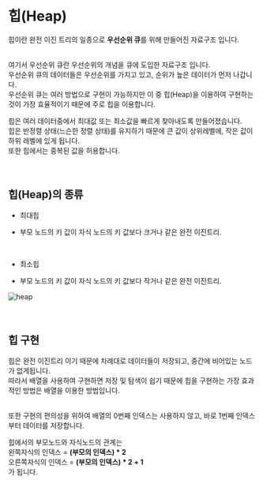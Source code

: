 # 힙(Heap)

힙이란 완전 이진 트리의 일종으로 **우선순위 큐**를 위해 만들어진 자료구조 입니다.  
</br>

여기서 우선순위 큐란 우선순위의 개념을 큐에 도입한 자료구조 입니다.   
우선순위 큐의 데이터들은 우선순위를 가지고 있고, 순위가 높은 데이터가 먼저 나갑니다.  
우선순위 큐는 여러 방법으로 구현이 가능하지만 이 중 힙(Heap)을 이용하여 구현하는 것이 가장 효율적이기 때문에 주로 힙을 이용합니다.
</br>

힙은 여러 데이터중에서 최대값 또는 최소값을 빠르게 찾아내도록 만들어졌습니다.  
힙은 반정렬 상태(느슨한 정렬 상태)를 유지하기 때문에 큰 값이 상위레벨에, 작은 값이 하위 레벨에 있게 됩니다.  
또한 힙에서는 중복된 값을 허용합니다.
</br>
</br>
</br>

## 힙(Heap)의 종류
- 최대힙
 * 부모 노드의 키 값이 자식 노드의 키 값보다 크거나 같은 완전 이진트리.
</br>

- 최소힙
 * 부모 노드의 키 값이 자식 노드의 키 값보다 작거나 같은 완전 이진트리.

 ![heap](https://user-images.githubusercontent.com/69297345/105316110-c255eb00-5c03-11eb-98d3-b3af3d9b52c4.png)
</br>
</br>
</br>

## 힙 구현
힙은 완전 이진트리 이기 때문에 차례대로 데이터들이 저장되고, 중간에 비어있는 노드가 없게됩니다.  
따라서 배열을 사용하여 구현하면 저장 및 탐색이 쉽기 때문에 힙을 구현하는 가장 효과적인 방법은 배열을 이용한 방법입니다.  
</br>

또한 구현의 편의성을 위하여 배열의 0번째 인덱스는 사용하지 않고, 바로 1번째 인덱스부터 데이터를 저장합니다.
</br>

힙에서의 부모노드와 자식노드의 관계는  
왼쪽자식의 인덱스 = **(부모의 인덱스) * 2**  
오른쪽자식의 인덱스 = **(부모의 인덱스) * 2 + 1**  
가 됩니다. 
 
